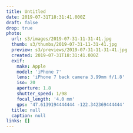 ```yaml
---
title: Untitled
date: 2019-07-31T18:31:41.000Z
draft: false
drop: true
photo:
  url: s3/images/2019-07-31-11-31-41.jpg
  thumb: s3/thumbs/2019-07-31-11-31-41.jpg
  preview: s3/previews/2019-07-31-11-31-41.jpg
  created: 2019-07-31T18:31:41.000Z
  exif:
    make: Apple
    model: 'iPhone 7'
    lens: 'iPhone 7 back camera 3.99mm f/1.8'
    iso: 20
    aperture: 1.8
    shutter_speed: 1/98
    focal_length: '4.0 mm'
    gps: '47.6139194444444 -122.342369444444'
  title: null
  caption: null
links: []
---
```

